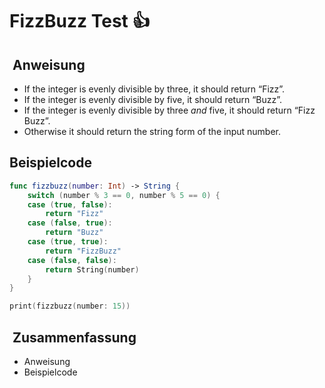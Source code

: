 # FizzBuzz Test 👍

##  Anweisung
-   If the integer is evenly divisible by three, it should return “Fizz”.
-   If the integer is evenly divisible by five, it should return “Buzz”.
-   If the integer is evenly divisible by three  _and_  five, it should return “Fizz Buzz”.
-   Otherwise it should return the string form of the input number.

## Beispielcode
```swift
func fizzbuzz(number: Int) -> String {
    switch (number % 3 == 0, number % 5 == 0) {
    case (true, false):
        return "Fizz"
    case (false, true):
        return "Buzz"
    case (true, true):
        return "FizzBuzz"
    case (false, false):
        return String(number)
    }
}

print(fizzbuzz(number: 15))
```

##  Zusammenfassung
- Anweisung
- Beispielcode
